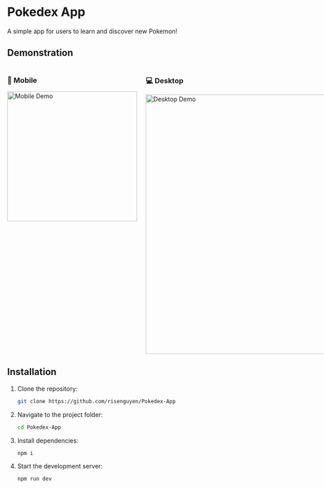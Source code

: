 # Pokedex App

A simple app for users to learn and discover new Pokemon!

## Demonstration

<div style="display: flex; gap: 20px;">
  <div>
    <h3>📱 Mobile</h3>
    <img src="./demo/mobile.gif" alt="Mobile Demo" width="300">
  </div>
  <div>
    <h3>💻 Desktop</h3>
    <img src="./demo/desktop.gif" alt="Desktop Demo" width="600">
  </div>
</div>

## Installation

1. Clone the repository:
   ```sh
   git clone https://github.com/risenguyen/Pokedex-App
   ```
2. Navigate to the project folder:
   ```sh
   cd Pokedex-App
   ```
3. Install dependencies:
   ```sh
   npm i
   ```
4. Start the development server:
   ```sh
   npm run dev
   ```

